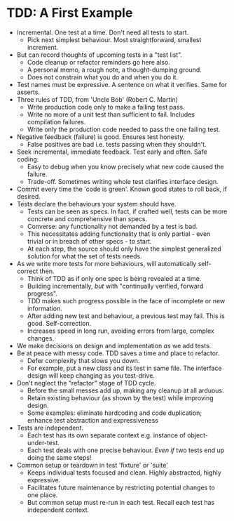 # TDD: A First Example

- Incremental. One test at a time. Don't need all tests to start.
    - Pick next simplest behaviour. Most straightforward, smallest increment.
- But can record thoughts of upcoming tests in a "test list".
    - Code cleanup or refactor reminders go here also.
    - A personal memo, a rough note, a thought-dumping ground.
    - Does not constrain what you do and when you do it.
- Test names must be expressive. A sentence on what it verifies. Same for asserts.
- Three rules of TDD, from 'Uncle Bob' (Robert C. Martin)
    - Write production code only to make a failing test pass.
    - Write no more of a unit test than sufficient to fail. Includes compilation failures.
    - Write only the production code needed to pass the one failing test.
- Negative feedback (failure) is good. Ensures test honesty.
    - False positives are bad i.e. tests passing when they shouldn't.
- Seek incremental, immediate feedback. Test early and often. Safe coding.
    - Easy to debug when you know precisely what new code caused the failure.
    - Trade-off. Sometimes writing whole test clarifies interface design.
- Commit every time the 'code is green'. Known good states to roll back, if desired.
- Tests declare the behaviours your system should have.
    - Tests can be seen as specs. In fact, if crafted well, tests can be more concrete and comprehensive than specs.
    - Converse: any functionality not demanded by a test is bad.
    - This necessitates adding functionality that is only partial - even trivial or in breach of other specs - to start.
    - At each step, the source should only have the simplest generalized solution for what the set of tests needs.
- As we write more tests for more behaviours, will automatically self-correct then.
    - Think of TDD as if only one spec is being revealed at a time.
    - Building incrementally, *but* with "continually verified, forward progress".
    - TDD makes such progress possible in the face of incomplete or new information.
    - After adding new test and behaviour, a previous test may fail. This is good. Self-correction.
    - Increases speed in long run, avoiding errors from large, complex changes.
- We make decisions on design and implementation *as* we add tests.
- Be at peace with messy code. TDD saves a time and place to refactor.
    - Defer complexity that slows you down.
    - For example, put a new class and its test in same file. The interface design will keep changing as you test-drive.
- Don't neglect the "refactor" stage of TDD cycle.
    - Before the small messes add up, making any cleanup at all arduous.
    - Retain existing behaviour (as shown by the test) while improving design.
    - Some examples: eliminate hardcoding and code duplication; enhance test abstraction and expressiveness
- Tests are independent.
    - Each test has its own separate context e.g. instance of object-under-test.
    - Each test deals with one precise behaviour. *Even if* two tests end up doing the same steps!
- Common setup or teardown in test 'fixture' or 'suite'
    - Keeps individual tests focused and clean. Highly abstracted, highly expressive.
    - Facilitates future maintenance by restricting potential changes to one place.
    - But common setup must re-run in each test. Recall each test has independent context.

